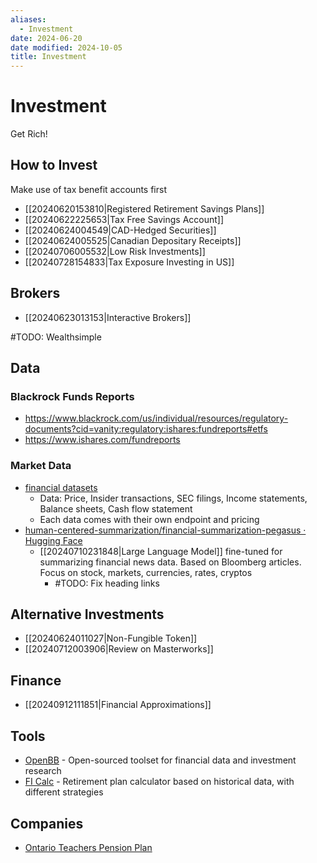 ```yaml
---
aliases:
  - Investment
date: 2024-06-20
date modified: 2024-10-05
title: Investment
---
```


# Investment

Get Rich!

## How to Invest

Make use of tax benefit accounts first

- [[20240620153810|Registered Retirement Savings Plans]]
- [[20240622225653|Tax Free Savings Account]]
- [[20240624004549|CAD-Hedged Securities]]
- [[20240624005525|Canadian Depositary Receipts]]
- [[20240706005532|Low Risk Investments]]
- [[20240728154833|Tax Exposure Investing in US]]

## Brokers

- [[20240623013153|Interactive Brokers]]

#TODO: Wealthsimple

## Data

### Blackrock Funds Reports

- https://www.blackrock.com/us/individual/resources/regulatory-documents?cid=vanity:regulatory:ishares:fundreports#etfs
- https://www.ishares.com/fundreports

### Market Data

- [financial datasets](https://www.financialdatasets.ai/)
	- Data: Price, Insider transactions, SEC filings, Income statements, Balance sheets, Cash flow statement
	- Each data comes with their own endpoint and pricing
- [human-centered-summarization/financial-summarization-pegasus · Hugging Face](https://huggingface.co/human-centered-summarization/financial-summarization-pegasus)
	- [[20240710231848|Large Language Model]] fine-tuned for summarizing financial news data. Based on Bloomberg articles. Focus on stock, markets, currencies, rates, cryptos
		- #TODO: Fix heading links

## Alternative Investments

- [[20240624011027|Non-Fungible Token]]
- [[20240712003906|Review on Masterworks]]

## Finance

- [[20240912111851|Financial Approximations]]

## Tools

- [OpenBB](https://github.com/OpenBB-finance/OpenBB) - Open-sourced toolset for financial data and investment research
- [FI Calc](https://ficalc.app/) - Retirement plan calculator based on historical data, with different strategies

## Companies

- [Ontario Teachers Pension Plan](https://www.otpp.com/en-ca/)

